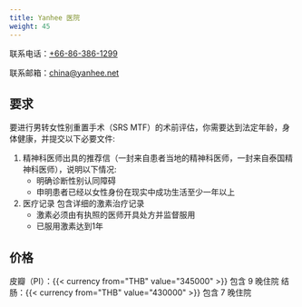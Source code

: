 ```yaml
---
title: Yanhee 医院
weight: 45
---
```


联系电话：[+66-86-386-1299](tel:+66863861299)

联系邮箱：<china@yanhee.net>

## 要求

要进行男转女性别重置手术（SRS MTF）的术前评估，你需要达到法定年龄，身体健康，并提交以下必要文件:

1. 精神科医师出具的推荐信（一封来自患者当地的精神科医师，一封来自泰国精神科医师），说明以下情况:
    - 明确诊断性别认同障碍
    - 申明患者已经以女性身份在现实中成功生活至少一年以上
1. 医疗记录 包含详细的激素治疗记录
    - 激素必须由有执照的医师开具处方并监督服用
    - 已服用激素达到1年

## 价格

皮瓣（PI）：{{< currency from="THB" value="345000" >}} 包含 9 晚住院
结肠：{{< currency from="THB" value="430000" >}} 包含 7 晚住院
